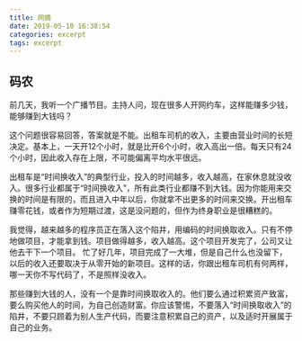 ```yaml
---
title: 网摘
date: 2019-05-10 16:38:54
categories: excerpt
tags: excerpt
---
```


## 码农
前几天，我听一个广播节目。主持人问，现在很多人开网约车，这样能赚多少钱，能够赚到大钱吗？

这个问题很容易回答，答案就是不能。出租车司机的收入，主要由营业时间的长短决定。基本上，一天开12个小时，就是比开6个小时，收入高出一倍。每天只有24个小时，因此收入存在上限，不可能偏离平均水平很远。

出租车是“时间换收入”的典型行业，投入的时间越多，收入越高，在家休息就没收入。很多行业都属于“时间换收入”，所有此类行业都赚不到大钱。因为你能用来交换的时间是有限的，而且进入中年以后，你就拿不出更多的时间来交换。开出租车赚零花钱，或者作为短期过渡，这是没问题的，但作为终身职业是很糟糕的。

我觉得，越来越多的程序员正在落入这个陷井，用编码的时间换取收入。只有不停地做项目，才能拿到钱。项目做得越多，收入越高。这个项目开发完了，公司又让他去干下一个项目。 忙了好几年，项目完成了一大堆，但是自己什么也没留下，以后的收入还要取决于从零开始的新项目。这样的话，你跟出租车司机有何两样，哪一天你不写代码了，不是照样没收入。

那些赚到大钱的人，没有一个是靠时间换取收入的。他们要么通过积累资产致富，要么购买他人的时间，为自己创造财富。你应该警惕，不要落入“时间换取收入”的陷井，不要只顾着为别人生产代码，而要注意积累自己的资产，以及适时开展属于自己的业务。